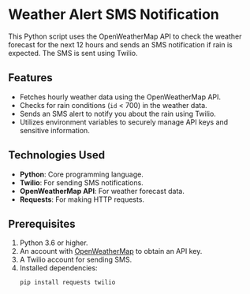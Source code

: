 # Weather Alert SMS Notification

This Python script uses the OpenWeatherMap API to check the weather forecast for the next 12 hours and sends an SMS notification if rain is expected. The SMS is sent using Twilio.

## Features

- Fetches hourly weather data using the OpenWeatherMap API.
- Checks for rain conditions (`id` < 700) in the weather data.
- Sends an SMS alert to notify you about the rain using Twilio.
- Utilizes environment variables to securely manage API keys and sensitive information.

## Technologies Used

- **Python**: Core programming language.
- **Twilio**: For sending SMS notifications.
- **OpenWeatherMap API**: For weather forecast data.
- **Requests**: For making HTTP requests.

## Prerequisites

1. Python 3.6 or higher.
2. An account with [OpenWeatherMap](https://openweathermap.org/) to obtain an API key.
3. A Twilio account for sending SMS.
4. Installed dependencies:
   ```bash
   pip install requests twilio
   ```
   
